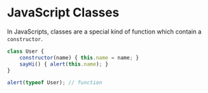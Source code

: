 # JavaScript Classes

In JavaScripts, classes are a special kind of function which contain a `constructor`.

```js
class User {
    constructor(name) { this.name = name; }
    sayHi() { alert(this.name); }
}

alert(typeof User); // function
```